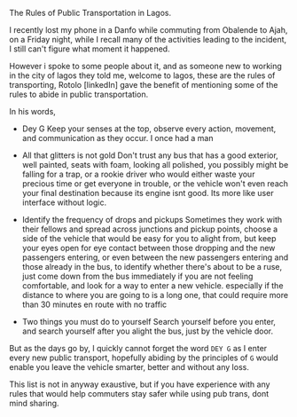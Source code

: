 The Rules of Public Transportation in Lagos.

I recently lost my phone in a Danfo while commuting from Obalende to Ajah, on a Friday night, while I recall many of the activities leading to the incident, 
I still can't figure what moment it happened.

However i spoke to some people about it, and as someone new to working in the city of lagos they told me, welcome to lagos, these are the rules of transporting, Rotolo
[linkedIn] gave the benefit of mentioning some of the rules to abide in public transportation. 

In his words, 


- Dey G
Keep your senses at the top, observe every action, movement, and communication as they occur. I once had a man


- All that glitters is not gold
Don't trust any bus that has a good exterior, well painted, seats with foam, looking all polished, you possibly might be falling for a trap, or a rookie driver who would either waste your precious time or get everyone in trouble, or the vehicle won't even reach your final destination because its engine isnt good.
Its more like user interface without logic.


- Identify the frequency of drops and pickups
Sometimes they work with their fellows and spread across junctions and pickup points, choose a side of the vehicle that would be easy for you to alight from, but keep your eyes open for eye contact between those dropping and the new passengers entering, or even between the new passengers entering and those already in the bus, to identify whether there's about to be a ruse, just come down from the bus immediately if you are not feeling comfortable, and look for a way to enter a new vehicle. especially if the distance to where you are going to is a long one, that could require more than 30 minutes en route with no traffic

- Two things you must do to yourself 
Search yourself before you enter, and search yourself after you alight the bus, just by the vehicle door.



But as the days go by, I quickly cannot forget the word `DEY G` as I enter every new public transport, hopefully abiding by the principles of `G` would enable you 
leave the vehicle smarter, better and without any loss.

This list is not in anyway exaustive, but if you have experience with any rules that would help commuters stay safer while using pub trans, dont mind sharing.
